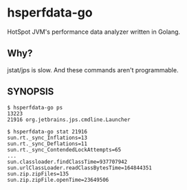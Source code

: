 # hsperfdata-go

HotSpot JVM's performance data analyzer written in Golang.

## Why?

jstat/jps is slow. And these commands aren't programmable.

## SYNOPSIS

    $ hsperfdata-go ps
    13223
    21916 org.jetbrains.jps.cmdline.Launcher

    $ hsperfdata-go stat 21916
    sun.rt._sync_Inflations=13
    sun.rt._sync_Deflations=11
    sun.rt._sync_ContendedLockAttempts=65
    ...
    sun.classloader.findClassTime=937707942
    sun.urlClassLoader.readClassBytesTime=164844351
    sun.zip.zipFiles=135
    sun.zip.zipFile.openTime=23649506

